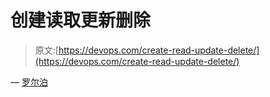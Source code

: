 # 创建读取更新删除

> 原文:[https://devops.com/create-read-update-delete/](https://devops.com/create-read-update-delete/)

— [罗尔泊](https://devops.com/author/breselman/)